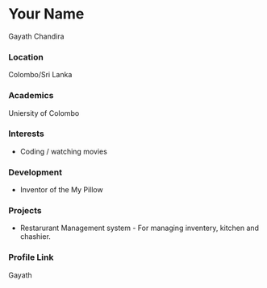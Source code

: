 # Your Name
Gayath Chandira 
### Location

Colombo/Sri Lanka

### Academics

Uniersity of Colombo 

### Interests

- Coding / watching movies

### Development

- Inventor of the My Pillow

### Projects

- Restarurant Management system - For managing inventery, kitchen and chashier. 

### Profile Link

Gayath 